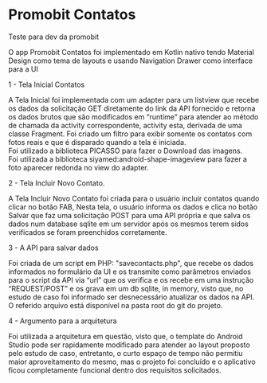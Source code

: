 # Promobit Contatos
Teste para dev da promobit

O app Promobit Contatos foi implementado em Kotlin nativo tendo Material Design como tema de layouts e usando Navigation Drawer como interface para a UI

1 - Tela Inicial Contatos 

A Tela Inicial foi implementada com um adapter para um listview que recebe os dados da solicitação GET diretamente do link da API fornecido e retorna os dados brutos que são modificados em “runtime” para atender ao método de chamada da activity correspondente, activity esta, derivada de uma classe Fragment.
Foi criado um filtro para exibir somente os contatos com fotos reais e que é disparado quando a tela é iniciada.  
Foi utilizado a biblioteca PICASSO para fazer o Download das imagens.  
Foi utilizada a biblioteca siyamed:android-shape-imageview para fazer a foto aparecer redonda no view do adapter.

2 - Tela Incluir Novo Contato. 

A Tela Incluir Novo Contato foi criada para o usuário incluir contatos quando clicar no botão FAB, Nesta tela, o usuário informa os dados e clica no botão Salvar que faz uma solicitação POST para uma API própria e que salva os dados num database sqlite em um servidor após os mesmos terem sidos verificados se foram preenchidos corretamente.

3 - A API para salvar dados 

Foi criada de um script em PHP: "savecontacts.php", que recebe os dados informados no formulário da UI e os transmite como parâmetros enviados para o script da API via “url” que  os verifica e os recebe em uma instrução “REQUEST/POST” e os grava em um db sqlite, in memory, visto que, no estudo de caso foi informado ser desnecessário atualizar os dados na API.
O referido arquivo está disponível na pasta root do git do projeto.


4 - Argumento para a arquitetura

Foi utilizada a arquitetura em questão, visto que, o template do Android Studio pode ser rapidamente modificado para atender ao layout proposto pelo estudo de caso, entretanto, o curto espaço de tempo não permitiu maior aproveitamento do mesmo, mas o projeto foi concluído e o aplicativo ficou completamente funcional dentro dos requisitos solicitados.
